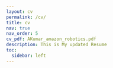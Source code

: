 ```yaml
---
layout: cv
permalink: /cv/
title: cv
nav: true
nav_order: 5
cv_pdf: AKumar_amazon_robotics.pdf
description: This is My updated Resume
toc:
  sidebar: left
---
```

